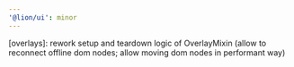 ```yaml
---
'@lion/ui': minor
---
```


[overlays]: rework setup and teardown logic of OverlayMixin (allow to reconnect offline dom nodes; allow moving dom nodes in performant way)
